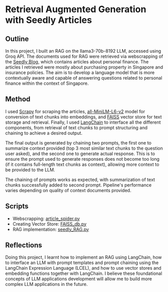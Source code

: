# Retrieval Augmented Generation with Seedly Articles

## Outline
In this project, I built an RAG on the llama3-70b-8192 LLM, accessed using Groq API. The documents used for RAG were retrieved via webscrapping of the [Seedly Blog](https://blog.seedly.sg), which contains articles about personal finance. The articles I retrieved were mostly about purchasing property in Singapore and insurance policies. The aim is to develop a language model that is more contextually aware and capable of answering questions related to personal finance within the context of Singapore.

## Method
I used [Scrapy](https://scrapy.org) for scraping the articles, [all-MiniLM-L6-v2](https://huggingface.co/sentence-transformers/all-MiniLM-L6-v2) model for conversion of text chunks into embeddings, and [FAISS](https://github.com/facebookresearch/faiss) vector store for text storage and retrieval. Finally, I used [LangChain](https://www.langchain.com) to interface all the different components, from retrieval of text chunks to prompt structuring and chaining to achieve a desired output.

The final output is generated by chaining two prompts, the first one to summarize context provided (top 3 most similar text chunks to the question user asked), and the second one to generate actual response. This is to ensure the prompt used to generate responses does not become too long (if it contains full-length text chunks as context), allowing more context to be provided to the LLM.

The chaining of prompts works as expected, with summarization of text chunks successfully added to second prompt. Pipeline's performance varies depending on quality of context documents provided.

## Scripts
- Webscrapping: [article_spider.py](https://github.com/RoydonTay/Seedly_Articles_RAG/blob/main/seedly_scrape/spiders/article_spider.py)
- Creating Vector Store: [FAISS_db.py](https://github.com/RoydonTay/Seedly_Articles_RAG/blob/main/FAISS_db.py)
- RAG implementation: [seedly_RAG.py](https://github.com/RoydonTay/Seedly_Articles_RAG/blob/main/seedly_RAG.py)

## Reflections
Doing this project, I learnt how to implement an RAG using LangChain, how to interface an LLM with prompt templates and prompt chaining using the LangChain Expression Language (LCEL), and how to use vector stores and embedding functions together with LangChain. I believe these foundational concepts of LLM applications development will allow me to build more complex LLM applications in the future.
